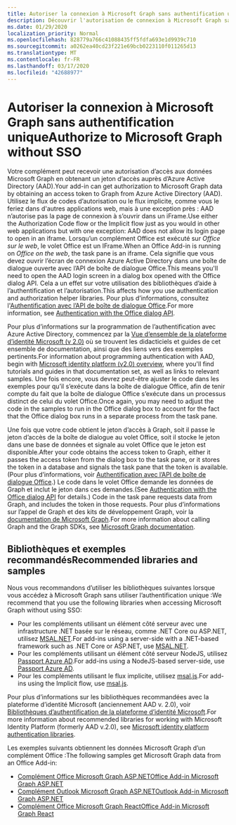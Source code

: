 ```yaml
---
title: Autoriser la connexion à Microsoft Graph sans authentification unique
description: Découvrir l'autorisation de connexion à Microsoft Graph sans authentification unique
ms.date: 01/29/2020
localization_priority: Normal
ms.openlocfilehash: 828779a766c41088435ff5fdfa693e1d9939c710
ms.sourcegitcommit: a0262ea40cd23f221e69bcb0223110f011265d13
ms.translationtype: MT
ms.contentlocale: fr-FR
ms.lasthandoff: 03/17/2020
ms.locfileid: "42688977"
---
```

# <a name="authorize-to-microsoft-graph-without-sso"></a><span data-ttu-id="60aa3-103">Autoriser la connexion à Microsoft Graph sans authentification unique</span><span class="sxs-lookup"><span data-stu-id="60aa3-103">Authorize to Microsoft Graph without SSO</span></span>

<span data-ttu-id="60aa3-104">Votre complément peut recevoir une autorisation d’accès aux données Microsoft Graph en obtenant un jeton d’accès auprès d’Azure Active Directory (AAD).</span><span class="sxs-lookup"><span data-stu-id="60aa3-104">Your add-in can get authorization to Microsoft Graph data by obtaining an access token to Graph from Azure Active Directory (AAD).</span></span> <span data-ttu-id="60aa3-105">Utilisez le flux de codes d’autorisation ou le flux implicite, comme vous le feriez dans d'autres applications web, mais à une exception près : AAD n’autorise pas la page de connexion à s’ouvrir dans un iFrame.</span><span class="sxs-lookup"><span data-stu-id="60aa3-105">Use either the Authorization Code flow or the Implicit flow just as you would in other web applications but with one exception: AAD does not allow its login page to open in an iframe.</span></span> <span data-ttu-id="60aa3-106">Lorsqu’un complément Office est exécuté sur *Office sur le web*, le volet Office est un IFrame.</span><span class="sxs-lookup"><span data-stu-id="60aa3-106">When an Office Add-in is running on *Office on the web*, the task pane is an iframe.</span></span> <span data-ttu-id="60aa3-107">Cela signifie que vous devez ouvrir l’écran de connexion Azure Active Directory dans une boîte de dialogue ouverte avec l’API de boîte de dialogue Office.</span><span class="sxs-lookup"><span data-stu-id="60aa3-107">This means you'll need to open the AAD login screen in a dialog box opened with the Office dialog API.</span></span> <span data-ttu-id="60aa3-108">Cela a un effet sur votre utilisation des bibliothèques d’aide à l’authentification et l’autorisation.</span><span class="sxs-lookup"><span data-stu-id="60aa3-108">This affects how you use authentication and authorization helper libraries.</span></span> <span data-ttu-id="60aa3-109">Pour plus d’informations, consultez l'[Authentification avec l’API de boîte de dialogue Office](auth-with-office-dialog-api.md).</span><span class="sxs-lookup"><span data-stu-id="60aa3-109">For more information, see [Authentication with the Office dialog API](auth-with-office-dialog-api.md).</span></span>

<span data-ttu-id="60aa3-110">Pour plus d’informations sur la programmation de l’authentification avec Azure Active Directory, commencez par la [Vue d’ensemble de la plateforme d’identité Microsoft (v 2.0)](/azure/active-directory/develop/v2-overview) où se trouvent les didacticiels et guides de cet ensemble de documentation, ainsi que des liens vers des exemples pertinents.</span><span class="sxs-lookup"><span data-stu-id="60aa3-110">For information about programming authentication with AAD, begin with [Microsoft identity platform (v2.0) overview](/azure/active-directory/develop/v2-overview), where you'll find tutorials and guides in that documentation set, as well as links to relevant samples.</span></span> <span data-ttu-id="60aa3-111">Une fois encore, vous devrez peut-être ajuster le code dans les exemples pour qu’il s’exécute dans la boîte de dialogue Office, afin de tenir compte du fait que la boîte de dialogue Office s’exécute dans un processus distinct de celui du volet Office.</span><span class="sxs-lookup"><span data-stu-id="60aa3-111">Once again, you may need to adjust the code in the samples to run in the Office dialog box to account for the fact that the Office dialog box runs in a separate process from the task pane.</span></span>

<span data-ttu-id="60aa3-112">Une fois que votre code obtient le jeton d’accès à Graph, soit il passe le jeton d’accès de la boîte de dialogue au volet Office, soit il stocke le jeton dans une base de données et signale au volet Office que le jeton est disponible.</span><span class="sxs-lookup"><span data-stu-id="60aa3-112">After your code obtains the access token to Graph, either it passes the access token from the dialog box to the task pane, or it stores the token in a database and signals the task pane that the token is available.</span></span> <span data-ttu-id="60aa3-113">(Pour plus d’informations, voir [Authentification avec l’API de boîte de dialogue Office](auth-with-office-dialog-api.md).) Le code dans le volet Office demande les données de Graph et inclut le jeton dans ces demandes.</span><span class="sxs-lookup"><span data-stu-id="60aa3-113">(See [Authentication with the Office dialog API](auth-with-office-dialog-api.md) for details.) Code in the task pane requests data from Graph, and includes the token in those requests.</span></span> <span data-ttu-id="60aa3-114">Pour plus d’informations sur l’appel de Graph et des kits de développement Graph, voir la [documentation de Microsoft Graph](/graph/).</span><span class="sxs-lookup"><span data-stu-id="60aa3-114">For more information about calling Graph and the Graph SDKs, see [Microsoft Graph documentation](/graph/).</span></span>

## <a name="recommended-libraries-and-samples"></a><span data-ttu-id="60aa3-115">Bibliothèques et exemples recommandés</span><span class="sxs-lookup"><span data-stu-id="60aa3-115">Recommended libraries and samples</span></span>

<span data-ttu-id="60aa3-116">Nous vous recommandons d’utiliser les bibliothèques suivantes lorsque vous accédez à Microsoft Graph sans utiliser l’authentification unique :</span><span class="sxs-lookup"><span data-stu-id="60aa3-116">We recommend that you use the following libraries when accessing Microsoft Graph without using SSO:</span></span>

- <span data-ttu-id="60aa3-117">Pour les compléments utilisant un élément côté serveur avec une infrastructure .NET basée sur le réseau, comme .NET Core ou ASP.NET, utilisez [MSAL.NET](https://github.com/AzureAD/microsoft-authentication-library-for-dotnet/wiki#conceptual-documentation).</span><span class="sxs-lookup"><span data-stu-id="60aa3-117">For add-ins using a server-side with a .NET-based framework such as .NET Core or ASP.NET, use [MSAL.NET](https://github.com/AzureAD/microsoft-authentication-library-for-dotnet/wiki#conceptual-documentation).</span></span>
- <span data-ttu-id="60aa3-118">Pour les compléments utilisant un élément côté serveur NodeJS, utilisez [Passport Azure AD](https://github.com/AzureAD/passport-azure-ad).</span><span class="sxs-lookup"><span data-stu-id="60aa3-118">For add-ins using a NodeJS-based server-side, use [Passport Azure AD](https://github.com/AzureAD/passport-azure-ad).</span></span>
- <span data-ttu-id="60aa3-119">Pour les compléments utilisant le flux implicite, utilisez [msal.js](https://github.com/AzureAD/microsoft-authentication-library-for-js/wiki).</span><span class="sxs-lookup"><span data-stu-id="60aa3-119">For add-ins using the Implicit flow, use [msal.js](https://github.com/AzureAD/microsoft-authentication-library-for-js/wiki).</span></span>

<span data-ttu-id="60aa3-120">Pour plus d’informations sur les bibliothèques recommandées avec la plateforme d’identité Microsoft (anciennement AAD v. 2.0), voir [Bibliothèques d’authentification de la plateforme d’identité Microsoft](/azure/active-directory/develop/reference-v2-libraries).</span><span class="sxs-lookup"><span data-stu-id="60aa3-120">For more information about recommended libraries for working with Microsoft Identity Platform (formerly AAD v.2.0), see [Microsoft identity platform authentication libraries](/azure/active-directory/develop/reference-v2-libraries).</span></span>

<span data-ttu-id="60aa3-121">Les exemples suivants obtiennent les données Microsoft Graph d’un complément Office :</span><span class="sxs-lookup"><span data-stu-id="60aa3-121">The following samples get Microsoft Graph data from an Office Add-in:</span></span>

- [<span data-ttu-id="60aa3-122">Complément Office Microsoft Graph ASP.NET</span><span class="sxs-lookup"><span data-stu-id="60aa3-122">Office Add-in Microsoft Graph ASP.NET</span></span>](https://github.com/OfficeDev/PnP-OfficeAddins/tree/master/Samples/auth/Office-Add-in-Microsoft-Graph-ASPNET)
- [<span data-ttu-id="60aa3-123">Complément Outlook Microsoft Graph ASP.NET</span><span class="sxs-lookup"><span data-stu-id="60aa3-123">Outlook Add-in Microsoft Graph ASP.NET</span></span>](https://github.com/OfficeDev/PnP-OfficeAddins/tree/master/Samples/auth/Outlook-Add-in-Microsoft-Graph-ASPNET)
- [<span data-ttu-id="60aa3-124">Complément Office Microsoft Graph React</span><span class="sxs-lookup"><span data-stu-id="60aa3-124">Office Add-in Microsoft Graph React</span></span>](https://github.com/OfficeDev/PnP-OfficeAddins/tree/master/Samples/auth/Office-Add-in-Microsoft-Graph-React)
